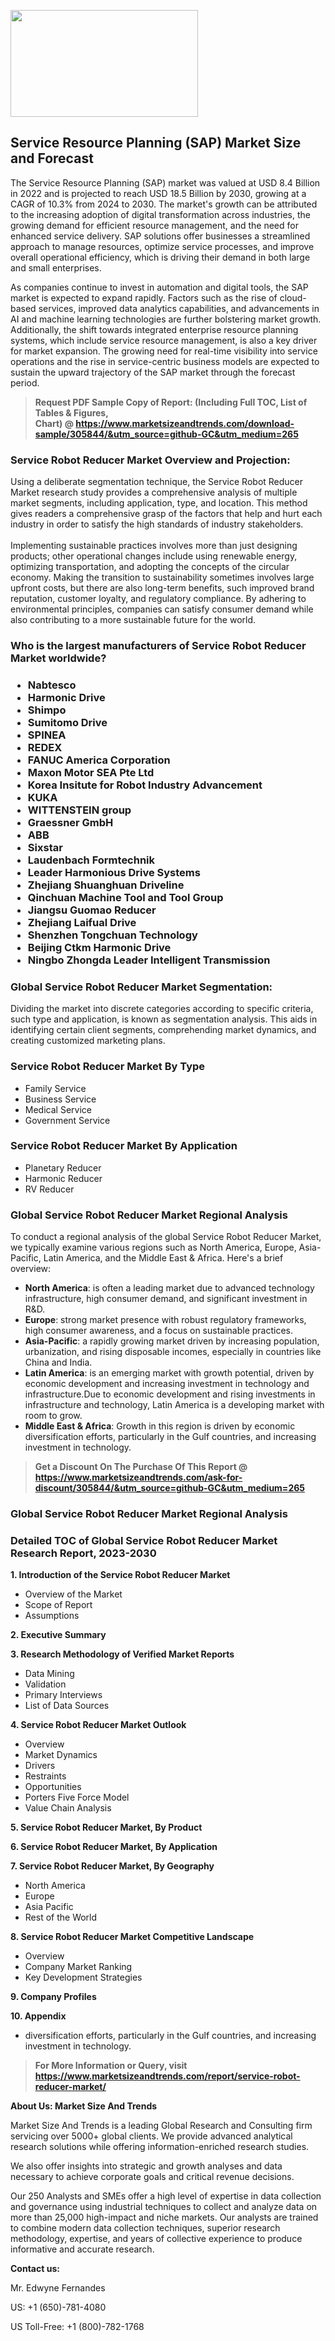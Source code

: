 <p><img class="alignnone size-medium wp-image-20088" src="https://ffe5etoiles.com/wp-content/uploads/2024/12/MST1-300x171.png" alt="" width="300" height="171" /></p><h2>Service Resource Planning (SAP) Market Size and Forecast</h2><p>The Service Resource Planning (SAP) market was valued at USD 8.4 Billion in 2022 and is projected to reach USD 18.5 Billion by 2030, growing at a CAGR of 10.3% from 2024 to 2030. The market's growth can be attributed to the increasing adoption of digital transformation across industries, the growing demand for efficient resource management, and the need for enhanced service delivery. SAP solutions offer businesses a streamlined approach to manage resources, optimize service processes, and improve overall operational efficiency, which is driving their demand in both large and small enterprises.</p><p>As companies continue to invest in automation and digital tools, the SAP market is expected to expand rapidly. Factors such as the rise of cloud-based services, improved data analytics capabilities, and advancements in AI and machine learning technologies are further bolstering market growth. Additionally, the shift towards integrated enterprise resource planning systems, which include service resource management, is also a key driver for market expansion. The growing need for real-time visibility into service operations and the rise in service-centric business models are expected to sustain the upward trajectory of the SAP market through the forecast period.</p></p><blockquote id="" class=""><strong>Request PDF Sample Copy of Report: (Including Full TOC, List of Tables &amp; Figures, Chart)&nbsp;@&nbsp;<strong><a href="https://www.marketsizeandtrends.com/download-sample/305844/&utm_source=github-GC&utm_medium=265" target="_blank">https://www.marketsizeandtrends.com/download-sample/305844/&utm_source=github-GC&utm_medium=265</a></strong></strong></blockquote><h3 id="" class="">Service Robot Reducer Market&nbsp;Overview and Projection:</h3><p id="" class="">Using a deliberate segmentation technique, the Service Robot Reducer Market research study provides a comprehensive analysis of multiple market segments, including application, type, and location. This method gives readers a comprehensive grasp of the factors that help and hurt each industry in order to satisfy the high standards of industry stakeholders. <br /> <br />Implementing sustainable practices involves more than just designing products; other operational changes include using renewable energy, optimizing transportation, and adopting the concepts of the circular economy. Making the transition to sustainability sometimes involves large upfront costs, but there are also long-term benefits, such improved brand reputation, customer loyalty, and regulatory compliance. By adhering to environmental principles, companies can satisfy consumer demand while also contributing to a more sustainable future for the world.</p><h3 id="" class="">Who is the largest manufacturers of&nbsp;Service Robot Reducer Market worldwide?</h3><h3 class=""><p><ul><li>Nabtesco </li><li> Harmonic Drive </li><li> Shimpo </li><li> Sumitomo Drive </li><li> SPINEA </li><li> REDEX </li><li> FANUC America Corporation </li><li> Maxon Motor SEA Pte Ltd </li><li> Korea Insitute for Robot Industry Advancement </li><li> KUKA </li><li> WITTENSTEIN group </li><li> Graessner GmbH </li><li> ABB </li><li> Sixstar </li><li> Laudenbach Formtechnik </li><li> Leader Harmonious Drive Systems </li><li> Zhejiang Shuanghuan Driveline </li><li> Qinchuan Machine Tool and Tool Group </li><li> Jiangsu Guomao Reducer </li><li> Zhejiang Laifual Drive </li><li> Shenzhen Tongchuan Technology </li><li> Beijing Ctkm Harmonic Drive </li><li> Ningbo Zhongda Leader Intelligent Transmission</li></ul></p></h3><h3 id="" class="">Global&nbsp;Service Robot Reducer Market Segmentation:</h3><p id="" class="">Dividing the market into discrete categories according to specific criteria, such type and application, is known as segmentation analysis. This aids in identifying certain client segments, comprehending market dynamics, and creating customized marketing plans.</p><h3 id="" class="">Service Robot Reducer Market&nbsp;By Type</h3><p><p><ul><li>Family Service</li><li> Business Service</li><li> Medical Service</li><li> Government Service</p></li></ul></p></p><h3 id="" class="">Service Robot Reducer Market&nbsp;By Application</h3><p class=""><p><ul><li>Planetary Reducer</li><li> Harmonic Reducer</li><li> RV Reducer</li></ul></p></p><h3 id="" class="">Global Service Robot Reducer Market Regional Analysis</h3><p id="" class="">To conduct a regional analysis of the global Service Robot Reducer Market, we typically examine various regions such as North America, Europe, Asia-Pacific, Latin America, and the Middle East &amp; Africa. Here's a brief overview:</p><ul><li><strong>North America</strong>: is often a leading market due to advanced technology infrastructure, high consumer demand, and significant investment in R&amp;D.</li><li><strong>Europe</strong>: strong market presence with robust regulatory frameworks, high consumer awareness, and a focus on sustainable practices.</li><li><strong>Asia-Pacific</strong>: a rapidly growing market driven by increasing population, urbanization, and rising disposable incomes, especially in countries like China and India.</li><li><strong>Latin America</strong>: is an emerging market with growth potential, driven by economic development and increasing investment in technology and infrastructure.Due to economic development and rising investments in infrastructure and technology, Latin America is a developing market with room to grow.</li><li><strong>Middle East &amp; Africa</strong>: Growth in this region is driven by economic diversification efforts, particularly in the Gulf countries, and increasing investment in technology.</li></ul><blockquote id="" class=""><strong>Get a Discount On The Purchase Of This Report @ <strong><a href="https://www.marketsizeandtrends.com/ask-for-discount/305844/&utm_source=github-GC&utm_medium=265" target="_blank">https://www.marketsizeandtrends.com/ask-for-discount/305844/&utm_source=github-GC&utm_medium=265</a></strong></strong></blockquote><h3 id="" class="">Global Service Robot Reducer Market Regional Analysis</h3><h3 id="" class="">Detailed TOC of Global Service Robot Reducer Market Research Report, 2023-2030</h3><p id="" class=""><strong>1. Introduction of the Service Robot Reducer Market</strong></p><ul><li>Overview of the Market</li><li>Scope of Report</li><li>Assumptions</li></ul><p id="" class=""><strong>2. Executive Summary</strong></p><p id="" class=""><strong>3. Research Methodology of Verified Market Reports</strong></p><ul><li>Data Mining</li><li>Validation</li><li>Primary Interviews</li><li>List of Data Sources</li></ul><p id="" class=""><strong>4. Service Robot Reducer Market Outlook</strong></p><ul><li>Overview</li><li>Market Dynamics</li><li>Drivers</li><li>Restraints</li><li>Opportunities</li><li>Porters Five Force Model</li><li>Value Chain Analysis</li></ul><p id="" class=""><strong>5. Service Robot Reducer Market, By Product</strong></p><p id="" class=""><strong>6. Service Robot Reducer Market, By Application</strong></p><p id="" class=""><strong>7. Service Robot Reducer Market, By Geography</strong></p><ul><li>North America</li><li>Europe</li><li>Asia Pacific</li><li>Rest of the World</li></ul><p id="" class=""><strong>8. Service Robot Reducer Market Competitive Landscape</strong></p><ul><li>Overview</li><li>Company Market Ranking</li><li>Key Development Strategies</li></ul><p id="" class=""><strong>9. Company Profiles</strong></p><p id="" class=""><strong>10. Appendix</strong></p><ul><li>diversification efforts, particularly in the Gulf countries, and increasing investment in technology.</li></ul><blockquote id="" class=""><strong>For More Information or Query, visit <strong><strong><a href="https://www.marketsizeandtrends.com/report/service-robot-reducer-market/" target="_blank">https://www.marketsizeandtrends.com/report/service-robot-reducer-market/</a></strong></strong></strong></blockquote><p id="" class=""><strong>About Us: Market Size And Trends</strong></p><p id="" class="">Market Size And Trends is a leading Global Research and Consulting firm servicing over 5000+ global clients. We provide advanced analytical research solutions while offering information-enriched research studies.</p><p id="" class="">We also offer insights into strategic and growth analyses and data necessary to achieve corporate goals and critical revenue decisions.</p><p id="" class="">Our 250 Analysts and SMEs offer a high level of expertise in data collection and governance using industrial techniques to collect and analyze data on more than 25,000 high-impact and niche markets. Our analysts are trained to combine modern data collection techniques, superior research methodology, expertise, and years of collective experience to produce informative and accurate research.</p><p id="" class=""><strong>Contact us:</strong></p><p id="" class="">Mr. Edwyne Fernandes</p><p id="" class="">US: +1 (650)-781-4080</p><p id="" class="">US Toll-Free: +1 (800)-782-1768</p>
